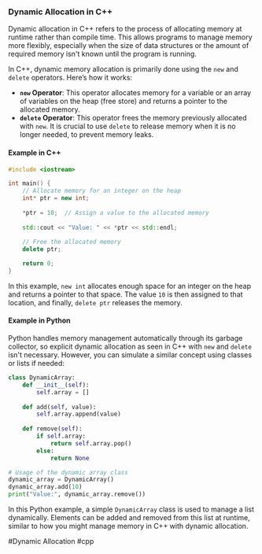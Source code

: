 ### Dynamic Allocation in C++

Dynamic allocation in C++ refers to the process of allocating memory at runtime rather than compile time. This allows programs to manage memory more flexibly, especially when the size of data structures or the amount of required memory isn't known until the program is running.

In C++, dynamic memory allocation is primarily done using the `new` and `delete` operators. Here’s how it works:

- **`new` Operator**: This operator allocates memory for a variable or an array of variables on the heap (free store) and returns a pointer to the allocated memory.
- **`delete` Operator**: This operator frees the memory previously allocated with `new`. It is crucial to use `delete` to release memory when it is no longer needed, to prevent memory leaks.

#### Example in C++

```cpp
#include <iostream>

int main() {
    // Allocate memory for an integer on the heap
    int* ptr = new int;
    
    *ptr = 10;  // Assign a value to the allocated memory
    
    std::cout << "Value: " << *ptr << std::endl;
    
    // Free the allocated memory
    delete ptr;

    return 0;
}
```

In this example, `new int` allocates enough space for an integer on the heap and returns a pointer to that space. The value `10` is then assigned to that location, and finally, `delete ptr` releases the memory.

#### Example in Python

Python handles memory management automatically through its garbage collector, so explicit dynamic allocation as seen in C++ with `new` and `delete` isn't necessary. However, you can simulate a similar concept using classes or lists if needed:

```python
class DynamicArray:
    def __init__(self):
        self.array = []
    
    def add(self, value):
        self.array.append(value)
    
    def remove(self):
        if self.array:
            return self.array.pop()
        else:
            return None

# Usage of the dynamic array class
dynamic_array = DynamicArray()
dynamic_array.add(10)
print("Value:", dynamic_array.remove())
```

In this Python example, a simple `DynamicArray` class is used to manage a list dynamically. Elements can be added and removed from this list at runtime, similar to how you might manage memory in C++ with dynamic allocation.

#Dynamic Allocation #cpp
